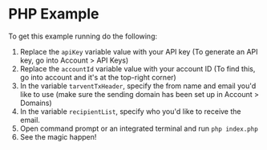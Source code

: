 # PHP Example
To get this example running do the following:

1. Replace the `apiKey` variable value with your API key (To generate an API key, go into Account > API Keys)
2. Replace the `accountId` variable value with your account ID (To find this, go into account and it's at the top-right corner)
3. In the variable `tarventTxHeader`, specify the from name and email you'd like to use (make sure the sending domain has been set up in Account > Domains)
4. In the variable `recipientList`, specify who you'd like to receive the email.
6. Open command prompt or an integrated terminal and run `php index.php`
7. See the magic happen!